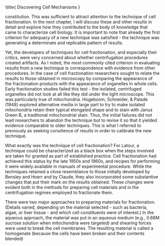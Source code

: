 \title{
Discovering Cell Mechanisms
}

constitution. This was sufficient to attract attention to the technique of cell fractionation. In the next chapter, I will discuss these and other results in detail and explore how they contributed to the body of knowledge that came to characterize cell biology. It is important to note that already the first criterion for adequacy of a new technique was satisfied - the technique was generating a determinate and replicable pattern of results.

Yet, the developers of techniques for cell fractionation, and especially their critics, were very concerned about whether centrifugation procedures created artifacts. As I noted, the most commonly cited criterion in evaluating results from a new technique is correspondence with evidence from other procedures. In the case of cell fractionation researchers sought to relate the results to those obtained in microscopy by comparing the appearance of the fractionation products with the appearance of organelles in whole cells. Early fractionation studies failed this test - the isolated, centrifuged organelles did not look at all like they did under the light microscope. This was particularly true of mitochondria. Hogeboom, Schneider, \& Palade (1948) explored alternative media in large part to try to make isolated mitochondria retain their typical elongated shape and to stain with Janus Green B, a traditional mitochondrial stain. Thus, the initial failures did not lead researchers to abandon the technique but to revise it so that it yielded evidence comparable to older techniques. This is what I referred to previously as seeking consilience of results in order to calibrate the new technique.

What exactly was the technique of cell fractionation? For Latour, a technique could be characterized as a black box when the steps involved are taken for granted as part of established practice. Cell fractionation had achieved this status by the late 1950s and 1960s, and recipes for performing it were widely available in manuals of experimental procedure. While the techniques retained a close resemblance to those initially developed by Bensley and Hoerr and by Claude, they also incorporated some substantive changes that put their mark on the results obtained. These changes were evident both in the methods for preparing cell materials and in the centrifugation regimes employed to fractionate them.

There were two major approaches to preparing materials for fractionation. (Details varied, depending on the material selected - such as bacteria, algae, or liver tissue - and which cell constituents were of interest.) In the aqueous approach, the material was put in an aqueous medium (e.g., $0.88 \mathrm{M}$ sucrose solution when mitochondria were targeted) and shearing forces were used to break the cell membranes. The resulting material is called a homogenate (because the cells have been broken and their contents blended)